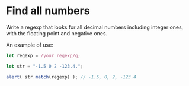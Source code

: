 # Find all numbers

Write a regexp that looks for all decimal numbers including integer ones, with the floating point and negative ones.

An example of use:

```js
let regexp = /your regexp/g;

let str = "-1.5 0 2 -123.4.";

alert( str.match(regexp) ); // -1.5, 0, 2, -123.4
```
